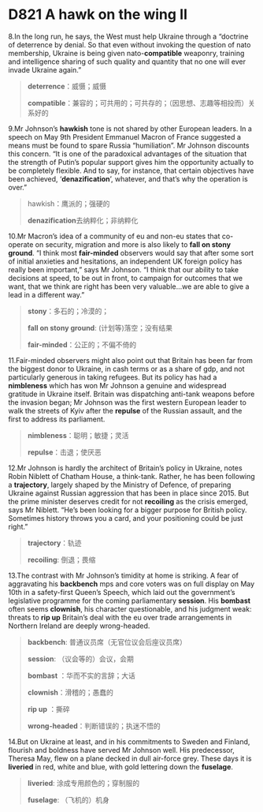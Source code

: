 # D821 A hawk on the wing II
8.In the long run, he says, the West must help Ukraine through a “doctrine of deterrence by denial. So that even without invoking the question of nato membership, Ukraine is being given nato-**compatible** weaponry, training and intelligence sharing of such quality and quantity that no one will ever invade Ukraine again.”

> **deterrence**：威慑；威慑
>
> **compatible**：兼容的；可共用的；可共存的；（因思想、志趣等相投而）关系好的
>

9.Mr Johnson’s **hawkish** tone is not shared by other European leaders. In a speech on May 9th President Emmanuel Macron of France suggested a means must be found to spare Russia “humiliation”. Mr Johnson discounts this concern. “It is one of the paradoxical advantages of the situation that the strength of Putin’s popular support gives him the opportunity actually to be completely flexible. And to say, for instance, that certain objectives have been achieved, ‘**denazification**’, whatever, and that’s why the operation is over.”

> hawkish：鹰派的；强硬的
>
> **denazification**去纳粹化；非纳粹化
>

10.Mr Macron’s idea of a community of eu and non-eu states that co-operate on security, migration and more is also likely to **fall on stony ground**. “I think most **fair-minded** observers would say that after some sort of initial anxieties and hesitations, an independent UK foreign policy has really been important,” says Mr Johnson. “I think that our ability to take decisions at speed, to be out in front, to campaign for outcomes that we want, that we think are right has been very valuable…we are able to give a lead in a different way.”

> **stony**：多石的；冷漠的；
>
> **fall on stony ground**: (计划等)落空；没有结果
>
> **fair-minded**：公正的；不偏不倚的
>

11.Fair-minded observers might also point out that Britain has been far from the biggest donor to Ukraine, in cash terms or as a share of gdp, and not particularly generous in taking refugees. But its policy has had a **nimbleness** which has won Mr Johnson a genuine and widespread gratitude in Ukraine itself. Britain was dispatching anti-tank weapons before the invasion began; Mr Johnson was the first western European leader to walk the streets of Kyiv after the **repulse** of the Russian assault, and the first to address its parliament.

> **nimbleness**：聪明；敏捷；灵活
>
> **repulse**：击退；使厌恶
>

12.Mr Johnson is hardly the architect of Britain’s policy in Ukraine, notes Robin Niblett of Chatham House, a think-tank. Rather, he has been following a **trajectory**, largely shaped by the Ministry of Defence, of preparing Ukraine against Russian aggression that has been in place since 2015. But the prime minister deserves credit for not **recoiling** as the crisis emerged, says Mr Niblett. “He’s been looking for a bigger purpose for British policy. Sometimes history throws you a card, and your positioning could be just right.”

> **trajectory**：轨迹
>
> **recoiling**: 倒退；畏缩
>

13.The contrast with Mr Johnson’s timidity at home is striking. A fear of aggravating his **backbench** mps and core voters was on full display on May 10th in a safety-first Queen’s Speech, which laid out the government’s legislative programme for the coming parliamentary **session**. His **bombast** often seems **clownish**, his character questionable, and his judgment weak: threats to **rip up** Britain’s deal with the eu over trade arrangements in Northern Ireland are deeply wrong-headed.

> **backbench**:  普通议员席（无官位议会后座议员席）
>
> **session**: （议会等的）会议，会期
>
> **bombast** ：华而不实的言辞；大话
>
> **clownish**：滑稽的；愚蠢的
>
> **rip up** ：撕碎
>
> **wrong-headed**：判断错误的；执迷不悟的
>

14.But on Ukraine at least, and in his commitments to Sweden and Finland, flourish and boldness have served Mr Johnson well. His predecessor, Theresa May, flew on a plane decked in dull air-force grey. These days it is **liveried** in red, white and blue, with gold lettering down the **fuselage**.

> **liveried**: 涂成专用颜色的；穿制服的
>
> **fuselage**: （飞机的）机身
>


